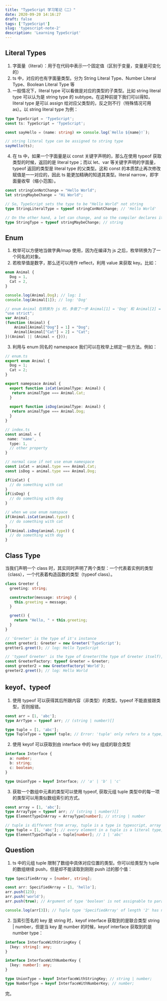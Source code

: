 ```yaml
---
title: "TypeScript 学习笔记（二）"
date: 2020-09-20 14:16:27
draft: false
tags: ['TypeScript']
slug: 'typescript-note-2'
description: 'Learning TypeScript'
---
```


## Literal Types

1. 字面量（literal）：用于在代码中表示一个固定值（区别于变量，变量是可变化的）
2. ts 中，对应的也有字面量类型。分为  String Literal Type、Number Literal Type、Boolean Literal Type 等
3. 一般情况下，literal type 可以看做是对应的类型的子类型。比如 string literal type 可以认为是 string type 的 subtype。在这种前提下我们可以得知，literal type 是可以 assign 给对应父类型的，反之则不行（特殊情况可用 as）。以 string literal type 为例：

```typescript
type TypeScript = 'TypeScript';    
const ts: TypeScript = 'TypeScript';     

const sayHello = (name: string) => console.log(`Hello ${name}!`);   

// string literal type can be assigned to string type
sayHello(ts);  
```

4. 在 ts 中，如果一个字面量是以 const 关键字声明的，那么在使用 typeof 获取类型的时候，返回的是 literal type；而以 let、var 等关键字声明的字面量，typeof 返回的类型是 literal type 的父类型。这和 const 的本质禁止再次修改赋值是一一对应的，因此 ts 能更加精确的知道其类型。literal narrow，即字面量收窄（缩小范围）。

```typescript
const stringConNotChange = "Hello World";
let stringMaybeChange = "Hi World";

// So, TypeScript sets the type to be "Hello World" not string
type StringLiteralType = typeof stringConNotChange; // 'Hello World'

// On the other hand, a let can change, and so the compiler declares it a string
type StringType = typeof stringMaybeChange; // string
```

## Enum

1. 枚举可以方便地当做字典/map 使用，因为在编译为 js 之后，枚举转换为了一个同名的对象。
2. 若枚举值是数字，那么还可以用作 reflect，利用 value 来获取 key。比如：

```typescript
enum Animal {
  Dog = 1,
  Cat = 2,
}

console.log(Animal.Dog); // log: 1
console.log(Animal[1]); // log: 'Dog'

// enum Animal 在转换为 js 时，多做了一步 Animal[1] = 'Dog' 和 Animal[2] = 'Cat'
"use strict";
var Animal;
(function (Animal) {
    Animal[Animal["Dog"] = 1] = "Dog";
    Animal[Animal["Cat"] = 2] = "Cat";
})(Animal || (Animal = {}));
```

3. 利用与 enum 同名的 namespace 我们可以在枚举上绑定一些方法。例如：

```typescript
// enum.ts
export enum Animal {
  Dog = 1;
  Cat = 2;
}

export namepsace Animal {
  export function isCat(animalType: Animal) {
   return animalType === Animal.Cat;
  }
  
  export function isDog(animalType: Animal) {
   return animalType === Animal.Dog;
  }
}

// index.ts
const animal = {
 name: 'name',
  type: 1,
  // other property
}

// normal case if not use enum namespace
const isCat = animal.type === Animal.Cat;
const isDog = animal.type === Animal.Dog;

if(isCat) {
  // do something with cat
}
if(isDog) {
  // do something with dog
}

// when we use enum namspace
if(Animal.isCat(animal.type)) {
  // do something with cat
}
if(Animal.isDog(animal.type)) {
  // do something with dog
}
```

## Class Type

当我们声明一个 class 时，其实同时声明了两个类型：一个代表着实例的类型（class），一个代表着构造函数的类型（typeof class）。

```typescript
class Greeter {
  greeting: string;

  constructor(message: string) {
    this.greeting = message;
  }

  greet() {
    return "Hello, " + this.greeting;
  }
}

// 'Greeter' is the type of it's instance
const greeter1: Greeter = new Greeter('TypeScript');
gretter1.greet(); // log: Hello TypeScript

// 'typeof Greeter' is the type of Greeter(the type of Greeter itself), or the type of instance's contructor
const GreeterFactory: typeof Greeter = Greeter;
const greeter2 = new GreeterFactory('World');
greeter2.greet(); // log: Hello World
```

## keyof、typeof

1. 使用 typeof 可以获得其后所跟内容（非类型）的类型。typeof 不能直接跟类型，否则报错。

```typescript
const arr = [1, 'abc'];
type ArrType = typeof arr; // (string | number)[]

type tuple = [1, 'abc'];
type TupleType = typeof tuple; // Error: 'tuple' only refers to a type, but is being used as a value here.
```

2. 使用 keyof 可以获取到由 interface 中的 key 组成的联合类型

```typescript
interface Interface {
  a: number;
  b: string;
  c: boolean;
}

type UnionType = keyof Interface; // 'a' | 'b' | 'c'
```

3. 获取一个数组中元素的类型可以使用 typeof, 获取元组 tuple 类型中的每一项的类型可以用类似数组索引的方式。

```typescript
const array = [1, 'abc'];
type ArrayType = typeof arr; // (string | number)[]
type ElementTypeInArray = ArrayType[number]; // string | number

// tuple is different from array, tuple is a type is typescript, array is a data structure in javascript 
type tuple = [1, 'abc']; // every element in a tuple is a literal type, not a literal data
type ElementTypeInTuple = tuple[number]; // 1 | 'abc' 
```

## Question

1. ts 中的元组 tuple 限制了数组中具体对应位置的类型。你可以给类型为 tuple 的数组继续 push，但是却不能读取到刚刚 push 过的那个值：

```typescript
type SpecifiedArray = [number, string];

const arr: SpecifiedArray = [1, 'hello'];
arr.push(123);
arr.push('world');
arr.push(true); // Argument of type 'boolean' is not assignable to parameter of type 'string | number'

console.log(arr[3]); // Tuple type 'SpecifiedArray' of length '2' has no element at index '3'.
```

2. 当索引签名的 key 是 string 时，keyof interface 获取到的是联合类型 string | number，但是当 key 是 number 的时候，keyof interface 获取到的是 number type：

```typescript
interface InterfaceWithStringKey {
  [key: string]: any; 
}

interface InterfaceWithNumberKey {
  [key: number]: any; 
}

type UnionType = keyof InterfaceWithStringKey; // string | number;
type NumberType = keyof InterfaceWithNumberKey; // number;
```

完。
